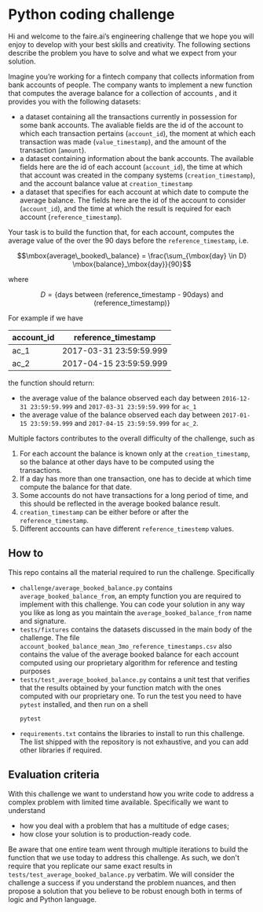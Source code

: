 # Python coding challenge

Hi and welcome to the faire.ai’s engineering challenge that we hope you will 
enjoy to develop with your best skills and creativity. The following sections 
describe the problem you have to solve and what we expect from your solution.

Imagine you’re working for a fintech company that collects information from 
bank accounts of people. The company wants to implement a new function that
computes the average balance for a collection of accounts , and it 
provides you with the following datasets:

* a dataset containing all the transactions currently in possession for 
  some bank accounts. The avaliable fields are the id of the account 
  to which each transaction pertains (`account_id`), the moment at 
  which each transaction was made (`value_timestamp`), and the amount 
  of the transaction (`amount`).
* a dataset containing information about the bank accounts. The available
  fields here are the id of each account (`account_id`), the time at 
  which that account was created in the company systems (`creation_timestamp`),
  and the account balance value at `creation_timestamp`
* a dataset that specifies for each account at which date to compute the 
  average balance. The fields here are the id of the account to consider
  (`account_id`), and the time at which the result is required for each
  account (`reference_timestamp`).

Your task is to build the function that, for each account, computes the average
value of the over the 90 days before the `reference_timestamp`, i.e.

```math
\mbox{average\_booked\_balance} = \frac{\sum_{\mbox{day} \in D} \mbox{balance}_\mbox{day}}{90}
```

where

```math
D = \{\mbox{days between (reference\_timestamp - 90days) and (reference\_timestamp)}\}
```

For example if we have

| account_id | reference_timestamp     |
|------------|-------------------------|
| ac_1       | 2017-03-31 23:59:59.999 |
| ac_2       | 2017-04-15 23:59:59.999 |

the function should return:
* the average value of the balance observed each day between 
  `2016-12-31 23:59:59.999` and `2017-03-31 23:59:59.999` for `ac_1`
* the average value of the balance observed each day between
  `2017-01-15 23:59:59.999` and `2017-04-15 23:59:59.999` for `ac_2`.

Multiple factors contributes to the overall difficulty of the challenge, such as

1. For each account the balance is known only at the `creation_timestamp`, so
   the balance at other days have to be computed using the transactions.
2. If a day has more than one transaction, one has to decide at which time 
   compute the balance for that date.
3. Some accounts do not have transactions for a long period of time, and this
   should be reflected in the average booked balance result.
4. `creation_timestamp` can be either before or after the `reference_timestamp`.
5. Different accounts can have different `reference_timestemp` values. 


## How to

This repo contains all the material required to run the challenge. Specifically

* `challenge/average_booked_balance.py` contains `average_booked_balance_from`,
  an empty function you are required to implement with this challenge. You can
  code your solution in any way you like as long as you maintain the 
  `average_booked_balance_from` name and signature.
* `tests/fixtures` contains the datasets discussed in the main body of the 
   challenge. The file 
   `account_booked_balance_mean_3mo_reference_timestamps.csv` 
   also contains the value of the average booked balance for each account 
   computed using our proprietary algorithm for reference and testing purposes
* `tests/test_average_booked_balance.py` contains a unit test that verifies
   that the results obtained by your function match with the ones computed
   with our proprietary one. To run the test you need to have `pytest` 
   installed, and then run on a shell
   ```shell
   pytest
   ```
* `requirements.txt` contains the libraries to install to run this challenge.
  The list shipped with the repository is not exhaustive, and you can add
  other libraries if required.

## Evaluation criteria

With this challenge we want to understand how you write code to address a complex 
problem with limited time available. Specifically we want to understand

* how you deal with a problem that has a multitude of edge cases;
* how close your solution is to production-ready code.  

Be aware that one entire team went through multiple iterations to build
the function that we use today to address this challenge. As such, we don't
require that you replicate our same exact results in 
`tests/test_average_booked_balance.py` verbatim. We will consider the challenge
a success if you understand the problem nuances, and then propose a solution
that you believe to be robust enough both in terms of logic and Python 
language.
